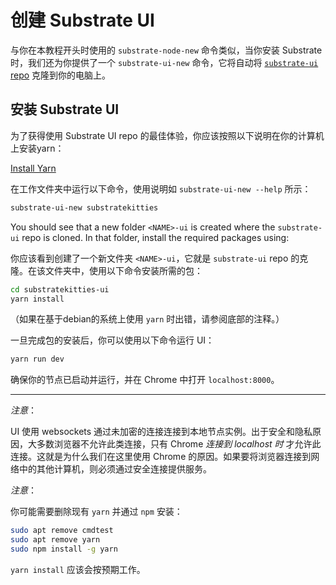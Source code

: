 # 创建 Substrate UI

与你在本教程开头时使用的 `substrate-node-new` 命令类似，当你安装 Substrate 时，我们还为你提供了一个 `substrate-ui-new` 命令，它将自动将 [`substrate-ui` repo](https://github.com/paritytech/substrate-ui/tree/substrate-node-template) 克隆到你的电脑上。

## 安装 Substrate UI

为了获得使用 Substrate UI repo 的最佳体验，你应该按照以下说明在你的计算机上安装yarn：

[Install Yarn](https://yarnpkg.com/lang/en/docs/install/)

在工作文件夹中运行以下命令，使用说明如 `substrate-ui-new --help` 所示：

```bash
substrate-ui-new substratekitties
```

You should see that a new folder `<NAME>-ui` is created where the `substrate-ui` repo is cloned. In that folder, install the required packages using:

你应该看到创建了一个新文件夹 `<NAME>-ui`，它就是 `substrate-ui` repo 的克隆。在该文件夹中，使用以下命令安装所需的包：

```bash
cd substratekitties-ui
yarn install
```

（如果在基于debian的系统上使用 `yarn` 时出错，请参阅底部的注释。）

一旦完成包的安装后，你可以使用以下命令运行 UI：

```bash
yarn run dev
```

确保你的节点已启动并运行，并在 Chrome 中打开 `localhost:8000`。

----

*注意*：

UI 使用 websockets 通过未加密的连接连接到本地节点实例。出于安全和隐私原因，大多数浏览器不允许此类连接，只有 Chrome *连接到 localhost 时* 才允许此连接。这就是为什么我们在这里使用 Chrome 的原因。如果要将浏览器连接到网络中的其他计算机，则必须通过安全连接提供服务。

*注意*：

你可能需要删除现有 `yarn` 并通过 `npm` 安装：

```bash
sudo apt remove cmdtest
sudo apt remove yarn
sudo npm install -g yarn
```

`yarn install` 应该会按预期工作。

